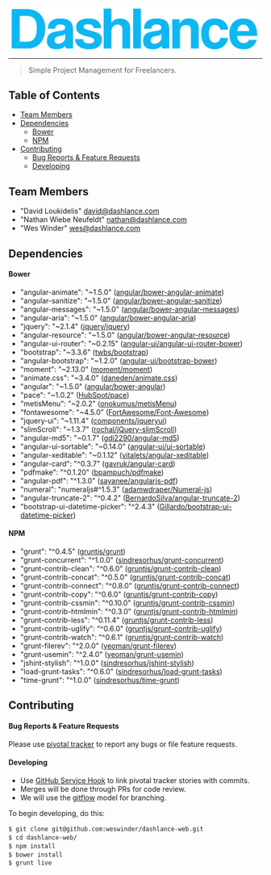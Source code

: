 ![Dashlance](app/img/dashlance-logo-large.png)
*****
> Simple Project Management for Freelancers.

## Table of Contents

* [Team Members](#team-members)
* [Dependencies](#dependencies)
  * [Bower](#bower)
  * [NPM](#npm)
* [Contributing](#contributing)
  * [Bug Reports & Feature Requests](#bugs)
  * [Developing](#developing)

## <a name="team-members"></a>Team Members
* "David Loukidelis" <david@dashlance.com>
* "Nathan Wiebe Neufeldt" <nathan@dashlance.com>
* "Wes Winder" <wes@dashlance.com>

## <a name="dependencies"></a>Dependencies
#### <a name="bower"></a>Bower
* "angular-animate": "~1.5.0" ([angular/bower-angular-animate](https://github.com/angular/bower-angular-animate))
* "angular-sanitize": "~1.5.0" ([angular/bower-angular-sanitize](https://github.com/angular/bower-angular-sanitize))
* "angular-messages": "~1.5.0" ([angular/bower-angular-messages](https://github.com/angular/bower-angular-messages))
* "angular-aria": "~1.5.0" ([angular/bower-angular-aria](https://github.com/angular/bower-angular-aria))
* "jquery": "~2.1.4" ([jquery/jquery](https://github.com/jquery/jquery))
* "angular-resource": "~1.5.0" ([angular/bower-angular-resource](https://github.com/angular/bower-angular-resource))
* "angular-ui-router": "~0.2.15" ([angular-ui/angular-ui-router-bower](https://github.com/angular-ui/angular-ui-router-bower))
* "bootstrap": "~3.3.6" ([twbs/bootstrap](https://github.com/twbs/bootstrap))
* "angular-bootstrap": "~1.2.0" ([angular-ui/bootstrap-bower](https://github.com/angular-ui/bootstrap-bower))
* "moment": "~2.13.0" ([moment/moment](https://github.com/moment/moment))
* "animate.css": "~3.4.0" ([daneden/animate.css](https://github.com/daneden/animate.css))
* "angular": "~1.5.0" ([angular/bower-angular](https://github.com/angular/bower-angular))
* "pace": "~1.0.2" ([HubSpot/pace](https://github.com/HubSpot/pace))
* "metisMenu": "~2.0.2" ([onokumus/metisMenu](https://github.com/onokumus/metisMenu))
* "fontawesome": "~4.5.0" ([FortAwesome/Font-Awesome](https://github.com/FortAwesome/Font-Awesome))
* "jquery-ui": "~1.11.4" ([components/jqueryui](https://github.com/components/jqueryui))
* "slimScroll": "~1.3.7" ([rochal/jQuery-slimScroll](https://github.com/rochal/jQuery-slimScroll))
* "angular-md5": "~0.1.7" ([gdi2290/angular-md5](https://github.com/gdi2290/angular-md5))
* "angular-ui-sortable": "~0.14.0" ([angular-ui/ui-sortable](https://github.com/angular-ui/ui-sortable))
* "angular-xeditable": "~0.1.12" ([vitalets/angular-xeditable](https://github.com/vitalets/angular-xeditable))
* "angular-card": "^0.3.7" ([gavruk/angular-card](https://github.com/gavruk/angular-card))
* "pdfmake": "^0.1.20" ([bpampuch/pdfmake](https://github.com/bpampuch/pdfmake))
* "angular-pdf": "^1.3.0" ([sayanee/angularjs-pdf](https://github.com/sayanee/angularjs-pdf))
* "numeral": "numeraljs#^1.5.3" ([adamwdraper/Numeral-js](https://github.com/adamwdraper/Numeral-js))
* "angular-truncate-2": "^0.4.2" ([BernardoSilva/angular-truncate-2](https://github.com/BernardoSilva/angular-truncate-2))
* "bootstrap-ui-datetime-picker": "^2.4.3" ([Gillardo/bootstrap-ui-datetime-picker](https://github.com/gillardo/bootstrap-ui-datetime-picker))

#### <a name="npm"></a>NPM
* "grunt": "^0.4.5" ([gruntjs/grunt](https://github.com/gruntjs/grunt))
* "grunt-concurrent": "^1.0.0" ([sindresorhus/grunt-concurrent](https://github.com/sindresorhus/grunt-concurrent))
* "grunt-contrib-clean": "^0.6.0" ([gruntjs/grunt-contrib-clean](https://github.com/gruntjs/grunt-contrib-clean))
* "grunt-contrib-concat": "^0.5.0" ([gruntjs/grunt-contrib-concat](https://github.com/gruntjs/grunt-contrib-concat))
* "grunt-contrib-connect": "^0.8.0" ([gruntjs/grunt-contrib-connect](https://github.com/gruntjs/grunt-contrib-connect))
* "grunt-contrib-copy": "^0.6.0" ([gruntjs/grunt-contrib-copy](https://github.com/gruntjs/grunt-contrib-copy))
* "grunt-contrib-cssmin": "^0.10.0" ([gruntjs/grunt-contrib-cssmin](https://github.com/gruntjs/grunt-contrib-cssmin))
* "grunt-contrib-htmlmin": "^0.3.0" ([gruntjs/grunt-contrib-htmlmin](https://github.com/gruntjs/grunt-contrib-htmlmin))
* "grunt-contrib-less": "^0.11.4" ([gruntjs/grunt-contrib-less](https://github.com/gruntjs/grunt-contrib-less))
* "grunt-contrib-uglify": "^0.6.0" ([gruntjs/grunt-contrib-uglify](https://github.com/gruntjs/grunt-contrib-uglify))
* "grunt-contrib-watch": "^0.6.1" ([gruntjs/grunt-contrib-watch](https://github.com/gruntjs/grunt-contrib-watch))
* "grunt-filerev": "^2.0.0" ([yeoman/grunt-filerev](https://github.com/yeoman/grunt-filerev))
* "grunt-usemin": "^2.4.0" ([yeoman/grunt-usemin](https://github.com/yeoman/grunt-usemin))
* "jshint-stylish": "^1.0.0" ([sindresorhus/jshint-stylish](https://github.com/sindresorhus/jshint-stylish))
* "load-grunt-tasks": "^0.6.0" ([sindresorhus/load-grunt-tasks](https://github.com/sindresorhus/load-grunt-tasks))
* "time-grunt": "^1.0.0" ([sindresorhus/time-grunt](https://github.com/sindresorhus/time-grunt))

## <a name="contributing"></a>Contributing

#### <a name="bugs"></a>Bug Reports & Feature Requests

Please use [pivotal tracker](https://www.pivotaltracker.com/projects/1506092) to report any bugs or file feature requests.

#### <a name="developing"></a>Developing

* Use [GitHub Service Hook](https://blog.pivotal.io/pivotal-labs/labs/level-up-your-development-workflow-with-github-pivotal-tracker) to link pivotal tracker stories with commits.
* Merges will be done through PRs for code review.
* We will use the [gitflow](https://www.atlassian.com/git/tutorials/comparing-workflows/gitflow-workflow) model for branching.

To begin developing, do this:

```bash
$ git clone git@github.com:weswinder/dashlance-web.git
$ cd dashlance-web/
$ npm install
$ bower install
$ grunt live
